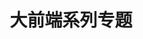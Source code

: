 ---
layout: post
title: "大前端系列专题"
link: "books/senior"
target: 
featured-img: 2019-03-06-01
summary: "技术在不断演变，每个开发者都应形成自己的知识图谱，并根据趋势不断自我调整。本系列为知识体系汇总，偏重于大前端方向"
---